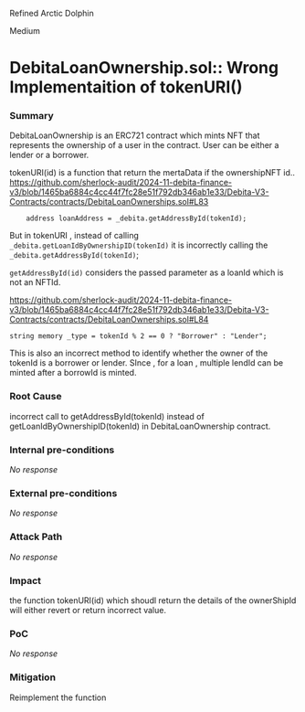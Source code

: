 Refined Arctic Dolphin

Medium

# DebitaLoanOwnership.sol:: Wrong Implementaition of tokenURI()




### Summary

DebitaLoanOwnership is an ERC721 contract which mints NFT that represents the ownership of a user in the contract. User can be either a lender or a borrower.

tokenURI(id) is a function that return the mertaData if the ownershipNFT id..
https://github.com/sherlock-audit/2024-11-debita-finance-v3/blob/1465ba6884c4cc44f7fc28e51f792db346ab1e33/Debita-V3-Contracts/contracts/DebitaLoanOwnerships.sol#L83
```solidity
    address loanAddress = _debita.getAddressById(tokenId); 
```

But in tokenURI , instead of calling `_debita.getLoanIdByOwnershipID(tokenId)`  it is incorrectly calling the `_debita.getAddressById(tokenId)`;

`getAddressById(id)` considers the passed parameter as a loanId which is not an NFTId.

https://github.com/sherlock-audit/2024-11-debita-finance-v3/blob/1465ba6884c4cc44f7fc28e51f792db346ab1e33/Debita-V3-Contracts/contracts/DebitaLoanOwnerships.sol#L84
```solidity
string memory _type = tokenId % 2 == 0 ? "Borrower" : "Lender";
```
This is also an incorrect method to identify whether the owner of the tokenId is a borrower or lender. SInce , for a loan , multiple lendId can be minted after a borrowId is minted.

### Root Cause

incorrect call to getAddressById(tokenId)  instead of getLoanIdByOwnershipID(tokenId) in DebitaLoanOwnership contract.

### Internal pre-conditions
_No response_


### External pre-conditions

_No response_

### Attack Path

_No response_

### Impact

the function tokenURI(id) which shoudl return the details of the ownerShipId will either revert or return incorrect value.

### PoC
_No response_

### Mitigation

Reimplement the function